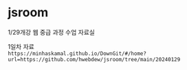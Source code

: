 # jsroom
1/29개강 웹 중급 과정 수업 자료실

1일차 자료<br />
`https://minhaskamal.github.io/DownGit/#/home?url=https://github.com/hwebdew/jsroom/tree/main/20240129`
